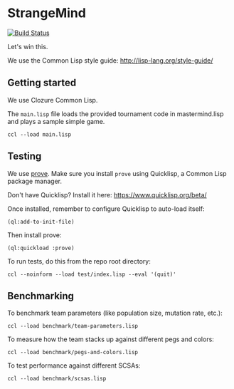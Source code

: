 # StrangeMind

[![Build Status](https://travis-ci.com/capablemonkey/mastermind.svg?token=565F651SdURFqsqwp3Jy&branch=master)](https://travis-ci.com/capablemonkey/mastermind)

Let's win this.

We use the Common Lisp style guide: http://lisp-lang.org/style-guide/

## Getting started

We use Clozure Common Lisp.

The `main.lisp` file loads the provided tournament code in mastermind.lisp and plays a sample simple game.

```
ccl --load main.lisp
```

## Testing

We use [prove](https://github.com/fukamachi/prove).  Make sure you install `prove` using Quicklisp, a Common Lisp package manager.

Don't have Quicklisp?  Install it here: https://www.quicklisp.org/beta/

Once installed, remember to configure Quicklisp to auto-load itself:

```
(ql:add-to-init-file)
```

Then install prove:

```
(ql:quickload :prove)
```

To run tests, do this from the repo root directory:

```
ccl --noinform --load test/index.lisp --eval '(quit)'
```

## Benchmarking

To benchmark team parameters (like population size, mutation rate, etc.):

```
ccl --load benchmark/team-parameters.lisp
```

To measure how the team stacks up against different pegs and colors:

```
ccl --load benchmark/pegs-and-colors.lisp
```

To test performance against different SCSAs:

```
ccl --load benchmark/scsas.lisp
```